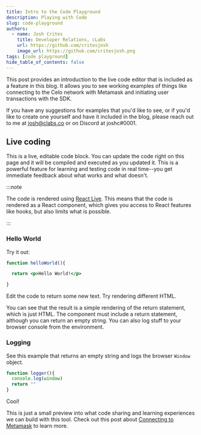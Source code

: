 ```yaml
---
title: Intro to the Code Playground
description: Playing with Code
slug: code-playground
authors:
  - name: Josh Crites
    title: Developer Relations, cLabs
    url: https://github.com/critesjosh
    image_url: https://github.com/critesjosh.png
tags: [code playground]
hide_table_of_contents: false
---
```


This post provides an introduction to the live code editor that is included as a feature in this blog. It allows you to see working examples of things like connecting to the Celo network with Metamask and initiating user transactions with the SDK.

<!--truncate-->

If you have any suggestions for examples that you'd like to see, or if you'd like to create one yourself and have it included in the blog, please reach out to me at [josh@clabs.co](mailto:josh@clabs.co) or on Discord at joshc#0001.

## Live coding

This is a live, editable code block. You can update the code right on this page and it will be compiled and executed as you updated it. This is a powerful feature for learning and testing code in real time--you get immediate feedback about what works and what doesn't.

:::note

The code is rendered using [React Live](https://github.com/FormidableLabs/react-live). This means that the code is rendered as a React component, which gives you access to React features like hooks, but also limits what is possible.

:::

### Hello World

Try it out:

```jsx live
function helloWorld(){

  return <p>Hello World!</p>

}
```

Edit the code to return some new text. Try rendering different HTML.

You can see that the result is a simple rendering of the return statement, which is just HTML. The component must include a return statement, although you can return an empty string. You can also log stuff to your browser console from the environment.

### Logging

See this example that returns an empty string and logs the browser `Window` object.

```jsx live
function logger(){
  console.log(window)
  return ""
}
```

Cool!

This is just a small preview into what code sharing and learning experiences we can build with this tool. Check out this post about [Connecting to Metamask](2021-11-15-connect-to-metamask.md) to learn more.